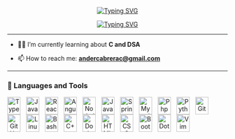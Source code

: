 <p align="center">
  <a href="https://git.io/typing-svg"><img src="https://readme-typing-svg.demolab.com?font=mononoki+nerd+font&size=35&pause=1000&color=8BE421&center=true&repeat=false&width=435&lines=Ander+Cabrera" alt="Typing SVG" /></a>
</p>

<p align="center">
  <a href="https://git.io/typing-svg"><img src="https://readme-typing-svg.demolab.com?font=mononoki+nerd+font&weight=900&pause=1000&center=true&width=435&lines=Software+developer;Self+taught;Linux+enthusiast+%F0%9F%90%A7" alt="Typing SVG" /></a>
</p>

---

- 🐱‍💻 I’m currently learning about **C and DSA**

- 📫 How to reach me: **andercabrerac@gmail.com**

---

### 🧰 Languages and Tools

<div align="center" style="margin-bottom: 10px">

  <img align="left" alt="TypeScript" width="30px" height="40px" style="padding-right:10px;" src="https://cdn.jsdelivr.net/gh/devicons/devicon/icons/typescript/typescript-plain.svg" title="Typescript" />

  <img align="left" alt="JavaScript" width="30px" height="40px" style="padding-right:10px;" src="https://cdn.jsdelivr.net/gh/devicons/devicon/icons/javascript/javascript-plain.svg" title="Javascript" />

  <img align="left" alt="React" width="30px" height="40px" style="padding-right:10px;" src="https://cdn.jsdelivr.net/gh/devicons/devicon/icons/react/react-original.svg" title="React" />

  <img align="left" alt="Angular" width="30px" height="40px" style="padding-right:10px;" src="https://cdn.jsdelivr.net/gh/devicons/devicon/icons/angularjs/angularjs-plain.svg" title="Angular" />

  <img align="left" alt="NodeJS" width="30px" height="40px" style="padding-right:10px;" src="https://cdn.jsdelivr.net/gh/devicons/devicon/icons/nodejs/nodejs-original.svg" title="NodeJS" />
  
  <img align="left" alt="Java" width="30px" height="40px" style="padding-right:10px;" src="https://cdn.jsdelivr.net/gh/devicons/devicon/icons/java/java-original.svg" title="Java" />

  <img align="left" alt="Spring" width="30px" height="40px" style="padding-right:10px;" src="https://cdn.jsdelivr.net/gh/devicons/devicon/icons/spring/spring-original.svg" title="Spring" />

  <img align="left" alt="Mysql" width="30px" height="40px" style="padding-right:10px;" src="https://cdn.simpleicons.org/mysql" title="Mysql" />

  <img align="left" alt="Php" width="30px" height="40px" style="padding-right:10px;" src="https://cdn.simpleicons.org/php" title="php" />

  <img align="left" alt="Python" width="30px" height="40px" style="padding-right:10px;" src="https://cdn.jsdelivr.net/gh/devicons/devicon/icons/python/python-plain.svg" title="Python" />

  <img align="left" alt="Git" width="30px" height="40px" style="padding-right:10px;" src="https://cdn.jsdelivr.net/gh/devicons/devicon/icons/git/git-original.svg" title="Git" />

  <img align="left" alt="GitHub" width="30px" height="40px" style="padding-right:10px;" src="https://cdn.simpleicons.org/github/white" title="Github" />

  <img align="left" alt="Linux" width="30px" height="40px" style="padding-right:10px;" src="https://cdn.jsdelivr.net/gh/devicons/devicon/icons/linux/linux-original.svg" title="Linux" />

  <img align="left" alt="Bash" width="30px" height="40px" style="padding-right:10px;" src="https://cdn.simpleicons.org/gnubash/white" title="Bash" />

  <img align="left" alt="C++" width="30px" height="40px" style="padding-right:10px;" src="https://cdn.simpleicons.org/c/" title="C" />

  <img align="left" alt="Docker" width="30px" height="40px" style="padding-right:10px;" src="https://cdn.simpleicons.org/docker/" title="Docker" />

  <img align="left" alt="HTML" width="30px" height="40px" style="padding-right:10px;" src="https://cdn.jsdelivr.net/gh/devicons/devicon/icons/html5/html5-plain.svg" title="HTML" />

  <img align="left" alt="CSS" width="30px" height="40px" style="padding-right:10px;" src="https://cdn.jsdelivr.net/gh/devicons/devicon/icons/css3/css3-plain.svg" title="CSS" />

  <img align="left" alt="Bootstrap" width="30px" height="40px" style="padding-right:10px;" src="https://cdn.simpleicons.org/Bootstrap/" title="Bootstrap" />

  <img align="left" alt="Dotenv" width="30px" height="40px" style="padding-right:10px;" src="https://cdn.simpleicons.org/dotenv" title="Dotenv" />

  <img align="left" alt="Vim" width="30px" height="40px" style="padding-right:10px;" src="https://cdn.simpleicons.org/neovim" title="Neovim" />
</div>
